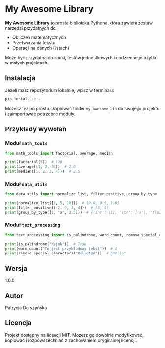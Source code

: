 # My Awesome Library

**My Awesome Library** to prosta biblioteka Pythona, która zawiera zestaw narzędzi przydatnych do:
- Obliczeń matematycznych
- Przetwarzania tekstu
- Operacji na danych (listach)

Może być przydatna do nauki, testów jednostkowych i codziennego użytku w małych projektach.

## Instalacja

Jeżeli masz repozytorium lokalnie, wpisz w terminalu:

```bash
pip install -e .
```

Możesz też po prostu skopiować folder `my_awesome_lib` do swojego projektu i zaimportować potrzebne moduły.

## Przykłady wywołań

### Moduł `math_tools`

```python
from math_tools import factorial, average, median

print(factorial(5))  # 120
print(average([1, 2, 3]))  # 2.0
print(median([1, 2, 3, 4]))  # 2.5
```

### Moduł `data_utils`

```python
from data_utils import normalize_list, filter_positive, group_by_type

print(normalize_list([0, 5, 10]))  # [0.0, 0.5, 1.0]
print(filter_positive([-2, 0, 3, 4]))  # [3, 4]
print(group_by_type([1, "a", 2.5]))  # {'int': [1], 'str': ['a'], 'float': [2.5]}
```

### Moduł `text_processing`

```python
from text_processing import is_palindrome, word_count, remove_special_characters

print(is_palindrome("Kajak"))  # True
print(word_count("To jest przykładowy tekst"))  # 4
print(remove_special_characters("Hello!@#"))  # "Hello"
```

## Wersja

1.0.0

## Autor

Patrycja Dorszyńska

## Licencja

Projekt dostępny na licencji MIT. Możesz go dowolnie modyfikować, kopiować i rozpowszechniać z zachowaniem oryginalnej licencji.
